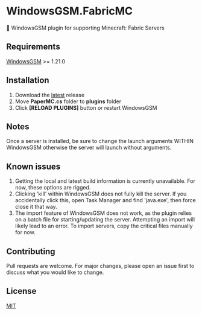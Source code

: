 # WindowsGSM.FabricMC
🧩 WindowsGSM plugin for supporting Minecraft: Fabric Servers

## Requirements
[WindowsGSM](https://github.com/WindowsGSM/WindowsGSM) >= 1.21.0

## Installation
1. Download the [latest](https://github.com/chromamods/WindowsGSM.FabricMC/releases/latest) release
1. Move **PaperMC.cs** folder to **plugins** folder
1. Click **[RELOAD PLUGINS]** button or restart WindowsGSM

## Notes

Once a server is installed, be sure to change the launch arguments WITHIN WindowsGSM otherwise the server will launch without arguments. 

## Known issues

1. Getting the local and latest build information is currently unavailable. For now, these options are rigged.
1. Clicking 'kill' within WindowsGSM does not fully kill the server. If you accidentally click this, open Task Manager and find 'java.exe', then force close it that way. 
1. The import feature of WindowsGSM does not work, as the plugin relies on a batch file for starting/updating the server. Attempting an import will likely lead to an error.  To import servers, copy the critical files manually for now.

## Contributing
Pull requests are welcome. For major changes, please open an issue first to discuss what you would like to change.

## License
[MIT](https://choosealicense.com/licenses/mit/)
